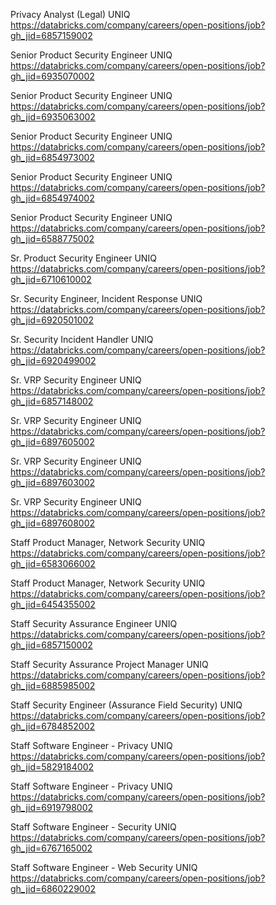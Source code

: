 Privacy Analyst (Legal) UNIQ https://databricks.com/company/careers/open-positions/job?gh_jid=6857159002

Senior Product Security Engineer UNIQ https://databricks.com/company/careers/open-positions/job?gh_jid=6935070002

Senior Product Security Engineer UNIQ https://databricks.com/company/careers/open-positions/job?gh_jid=6935063002

Senior Product Security Engineer UNIQ https://databricks.com/company/careers/open-positions/job?gh_jid=6854973002

Senior Product Security Engineer UNIQ https://databricks.com/company/careers/open-positions/job?gh_jid=6854974002

Senior Product Security Engineer UNIQ https://databricks.com/company/careers/open-positions/job?gh_jid=6588775002

Sr. Product Security Engineer  UNIQ https://databricks.com/company/careers/open-positions/job?gh_jid=6710610002

Sr. Security Engineer, Incident Response UNIQ https://databricks.com/company/careers/open-positions/job?gh_jid=6920501002

Sr. Security Incident Handler UNIQ https://databricks.com/company/careers/open-positions/job?gh_jid=6920499002

Sr. VRP Security Engineer UNIQ https://databricks.com/company/careers/open-positions/job?gh_jid=6857148002

Sr. VRP Security Engineer UNIQ https://databricks.com/company/careers/open-positions/job?gh_jid=6897605002

Sr. VRP Security Engineer UNIQ https://databricks.com/company/careers/open-positions/job?gh_jid=6897603002

Sr. VRP Security Engineer UNIQ https://databricks.com/company/careers/open-positions/job?gh_jid=6897608002

Staff Product Manager, Network Security UNIQ https://databricks.com/company/careers/open-positions/job?gh_jid=6583066002

Staff Product Manager, Network Security UNIQ https://databricks.com/company/careers/open-positions/job?gh_jid=6454355002

 Staff Security Assurance Engineer UNIQ https://databricks.com/company/careers/open-positions/job?gh_jid=6857150002

Staff Security Assurance Project Manager UNIQ https://databricks.com/company/careers/open-positions/job?gh_jid=6885985002

Staff Security Engineer (Assurance Field Security) UNIQ https://databricks.com/company/careers/open-positions/job?gh_jid=6784852002

Staff Software Engineer - Privacy UNIQ https://databricks.com/company/careers/open-positions/job?gh_jid=5829184002

Staff Software Engineer - Privacy UNIQ https://databricks.com/company/careers/open-positions/job?gh_jid=6919798002

Staff Software Engineer - Security UNIQ https://databricks.com/company/careers/open-positions/job?gh_jid=6767165002

Staff Software Engineer - Web Security UNIQ https://databricks.com/company/careers/open-positions/job?gh_jid=6860229002

